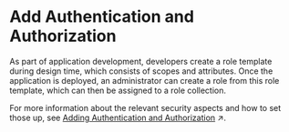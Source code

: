 <!-- loio661200883d954521b65eacd0b55818b1 -->

# Add Authentication and Authorization

As part of application development, developers create a role template during design time, which consists of scopes and attributes. Once the application is deployed, an administrator can create a role from this role template, which can then be assigned to a role collection.

For more information about the relevant security aspects and how to set those up, see [Adding Authentication and Authorization](https://help.sap.com/viewer/6cdb9cff1d9b4877b9da90e5020a32d2//en-US/419ae2ef1ddd49dca9eb65af2d67c6ec.html "Developers create authorization information for business users in their environment and deploy this information in an application. They make this available to administrators, who complete the authorization setup and assign the authorizations to business users.") :arrow_upper_right:.

